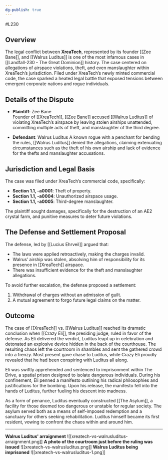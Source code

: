 ```yaml
---
dg-publish: true
---
```

#L230 
## Overview

The legal conflict between **XreaTech**, represented by its founder [[Zee Bane]], and [[Walrus Luditus]] is one of the most infamous cases in [[Landfall-230 - The Great Dominion]] history. The case centered on allegations of airspace violations, theft, and even manslaughter within XreaTech’s jurisdiction. Filed under XreaTech’s newly minted commercial code, the case sparked a heated legal battle that exposed tensions between emergent corporate nations and rogue individuals.
## Details of the Dispute

- **Plaintiff**: Zee Bane  
    Founder of [[XreaTech]], [[Zee Bane]] accused [[Walrus Luditus]] of violating XreaTech’s airspace by leaving stolen airships unattended, committing multiple acts of theft, and manslaughter of the third degree.

- **Defendant**: Walrus Luditus
    A known rogue with a penchant for bending the rules, [[Walrus Luditus]] denied the allegations, claiming extenuating circumstances such as the theft of his own airship and lack of evidence for the thefts and manslaughter accusations.

## Jurisdiction and Legal Basis

The case was filed under XreaTech’s commercial code, specifically:

- **Section 1.1, -a0001**: Theft of property.
- **Section 1.1, -a0004**: Unauthorized airspace usage.
- **Section 1.1, -a0005**: Third-degree manslaughter.

The plaintiff sought damages, specifically for the destruction of an AE2 crystal farm, and punitive measures to deter future violations.

## The Defense and Settlement Proposal

The defense, led by [[Lucius Ehrveil]] argued that:

- The laws were applied retroactively, making the charges invalid.
- Walrus’ airship was stolen, absolving him of responsibility for its presence in [[XreaTech]] airspace.
- There was insufficient evidence for the theft and manslaughter allegations.

To avoid further escalation, the defense proposed a settlement:

1. Withdrawal of charges without an admission of guilt.
2. A mutual agreement to forgo future legal claims on the matter.
## Outcome

The case of [[XreaTech]] vs. [[Walrus Luditus]] reached its dramatic conclusion when [[Crazy Eli]], the presiding judge, ruled in favor of the defense. As Eli delivered the verdict, Luditus leapt up in celebration and detonated an explosive device hidden in the back of the courthouse. The resulting chaos left the courtroom in shambles and sent the gathered crowd into a frenzy. Most present gave chase to Luditus, while Crazy Eli proudly revealed that he had been conspiring with Luditus all along.

Eli was swiftly apprehended and sentenced to imprisonment within The Drive, a spatial prison designed to isolate dangerous individuals. During his confinement, Eli penned a manifesto outlining his radical philosophies and justifications for the bombing. Upon his release, the manifesto fell into the hands of Luditus, further fueling his descent into madness.

As a form of penance, Luditus eventually constructed [[The Asylum]], a facility for those deemed too dangerous or unstable for regular society. The asylum served both as a means of self-imposed redemption and a sanctuary for others seeking rehabilitation. Luditus himself became its first resident, vowing to confront the chaos within and around him.

---

**Walrus Luditus' arraignment**
![[xreatech-vs-walrusluditus-arraignment.png]]
**A photo of the courtroom just before the ruling was issued**
![[xreatech-vs-walrusluditus.png]]
**Walrus Luditus being imprisoned**
![[xreatech-vs-walrusluditus-1.png]]